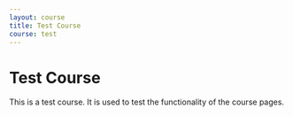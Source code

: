 ```yaml
---
layout: course
title: Test Course
course: test
---
```


# Test Course

This is a test course. It is used to test the functionality of the course pages.
